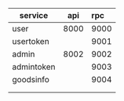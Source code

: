 | service    | api  | rpc  |
| ---------- | ---- | :--- |
| user       | 8000 | 9000 |
| usertoken  |      | 9001 |
| admin      | 8002 | 9002 |
| admintoken |      | 9003 |
| goodsinfo  |      | 9004 |
|            |      |      |
|            |      |      |

